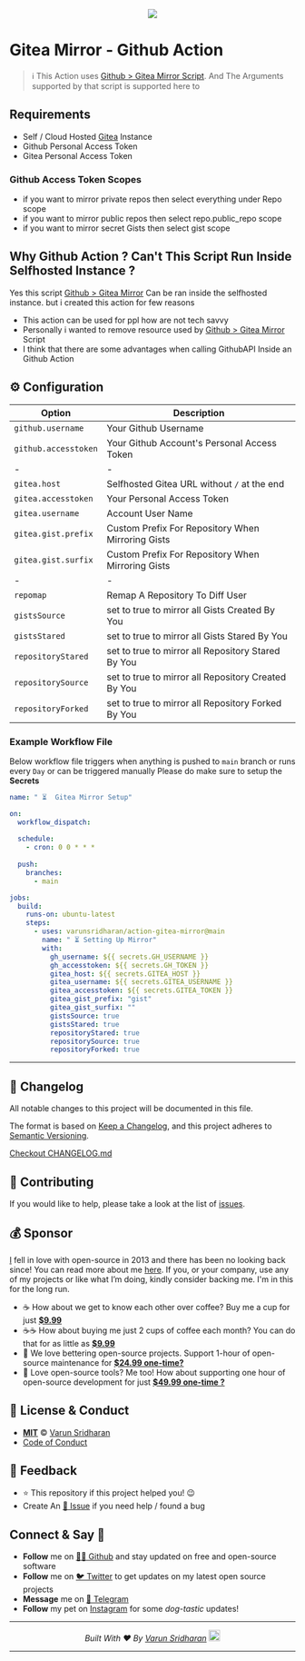 <p align="center"><img src="https://cdn.svarun.dev/gh/varunsridharan/action-gitea-mirror/banner.jpg" /></p>

# Gitea Mirror - **Github Action** 

> ℹ︎  This Action uses [Github > Gitea Mirror Script](ggms). And The Arguments supported by that script is supported here to

## Requirements
* Self / Cloud Hosted [Gitea](gitea) Instance
* Github Personal Access Token
* Gitea Personal Access Token

### Github Access Token Scopes
* if you want to mirror private repos then select everything under Repo scope
* if you want to mirror public repos then select repo.public_repo scope
* if you want to mirror secret Gists then select gist scope


## Why Github Action ? Can't This Script Run Inside Selfhosted Instance ?
Yes this script [Github > Gitea Mirror](ggms) Can be ran inside the selfhosted instance. but i created this action for few reasons

* This action can be used for ppl how are not tech savvy
* Personally i wanted to remove resource used by [Github > Gitea Mirror](ggms) Script 
* I think that there are some advantages when calling GithubAPI Inside an Github Action


## ⚙️ Configuration
| Option | Description |
| --- | --- |
| `github.username` | Your Github Username |
| `github.accesstoken` | Your Github Account's Personal Access Token |
| - | - | 
| `gitea.host` | Selfhosted Gitea URL without `/` at the end |
| `gitea.accesstoken` | Your Personal Access Token |
| `gitea.username` | Account User Name |
| `gitea.gist.prefix` | Custom Prefix For Repository When Mirroring Gists |
| `gitea.gist.surfix` | Custom Prefix For Repository When Mirroring Gists |
| - | - | 
| `repomap` | Remap A Repository To Diff User | 
| `gistsSource` | set to true to mirror all Gists Created By You| 
| `gistsStared` | set to true to mirror all Gists Stared By You| 
| `repositoryStared` | set to true to mirror all Repository Stared By You | 
| `repositorySource` | set to true to mirror all Repository Created By You | 
| `repositoryForked` | set to true to mirror all Repository Forked By You | 


### Example Workflow File
Below workflow file triggers when anything is pushed to `main` branch or runs every `Day` or can be triggered manually 
Please do make sure to setup the **Secrets**

```yaml
name: " ⏳  Gitea Mirror Setup"

on:
  workflow_dispatch:
 
  schedule:
    - cron: 0 0 * * *
  
  push:
    branches:
      - main

jobs:
  build:
    runs-on: ubuntu-latest
    steps:
      - uses: varunsridharan/action-gitea-mirror@main
        name: " ⏳ Setting Up Mirror"
        with:
          gh_username: ${{ secrets.GH_USERNAME }}
          gh_accesstoken: ${{ secrets.GH_TOKEN }}
          gitea_host: ${{ secrets.GITEA_HOST }}
          gitea_username: ${{ secrets.GITEA_USERNAME }}
          gitea_accesstoken: ${{ secrets.GITEA_TOKEN }}
          gitea_gist_prefix: "gist"
          gitea_gist_surfix: ""
          gistsSource: true
          gistsStared: true
          repositoryStared: true
          repositorySource: true
          repositoryForked: true

```

---

## 📝 Changelog
All notable changes to this project will be documented in this file.

The format is based on [Keep a Changelog](https://keepachangelog.com/en/1.0.0/),
and this project adheres to [Semantic Versioning](https://semver.org/spec/v2.0.0.html).

[Checkout CHANGELOG.md](/CHANGELOG.md)

## 🤝 Contributing
If you would like to help, please take a look at the list of [issues](issues/).

## 💰 Sponsor
[I][twitter] fell in love with open-source in 2013 and there has been no looking back since! You can read more about me [here][website].
If you, or your company, use any of my projects or like what I’m doing, kindly consider backing me. I'm in this for the long run.

- ☕ How about we get to know each other over coffee? Buy me a cup for just [**$9.99**][buymeacoffee]
- ☕️☕️ How about buying me just 2 cups of coffee each month? You can do that for as little as [**$9.99**][buymeacoffee]
- 🔰         We love bettering open-source projects. Support 1-hour of open-source maintenance for [**$24.99 one-time?**][paypal]
- 🚀         Love open-source tools? Me too! How about supporting one hour of open-source development for just [**$49.99 one-time ?**][paypal]

## 📜  License & Conduct
- [**MIT**](LICENSE) © [Varun Sridharan](website)
- [Code of Conduct](code-of-conduct.md)

## 📣 Feedback
- ⭐ This repository if this project helped you! :wink:
- Create An [🔧 Issue](issues/) if you need help / found a bug

## Connect & Say 👋
- **Follow** me on [👨‍💻 Github][github] and stay updated on free and open-source software
- **Follow** me on [🐦 Twitter][twitter] to get updates on my latest open source projects
- **Message** me on [📠 Telegram][telegram]
- **Follow** my pet on [Instagram][sofythelabrador] for some _dog-tastic_ updates!

---

<p align="center">
<i>Built With ♥ By <a href="https://sva.onl/twitter"  target="_blank" rel="noopener noreferrer">Varun Sridharan</a> <a href="https://en.wikipedia.org/wiki/India"><img src="https://cdn.svarun.dev/flag-india-flat.svg" width="20px"/></a> </i>
</p>

---

<!-- Personl Links -->
[paypal]: https://sva.onl/paypal
[buymeacoffee]: https://sva.onl/buymeacoffee
[sofythelabrador]: https://www.instagram.com/sofythelabrador/
[github]: https://sva.onl/github/
[twitter]: https://sva.onl/twitter/
[telegram]: https://sva.onl/telegram/
[email]: https://sva.onl/email
[website]: https://sva.onl/website/

[gitea]: https://gitea.org
[ggms]: https://github.com/varunsridharan/github-gitea-mirror